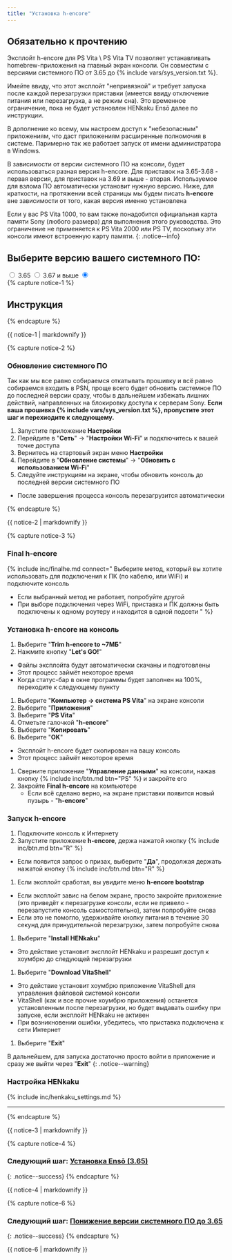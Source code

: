 ```yaml
---
title: "Установка h-encore"
---
```


## Обязательно к прочтению

Эксплойт h-encore для PS Vita \ PS Vita TV позволяет устанавливать homebrew-приложения на главный экран консоли. Он совместим с версиями системного ПО от 3.65 до {% include vars/sys_version.txt %}.

Имейте ввиду, что этот эксплойт "непривязной" и требует запуска после каждой перезагрузки приставки (имеется ввиду отключение питания или перезагрузка, а не режим сна). Это временное ограничение, пока не будет установлен HENkaku Ensō далее по инструкции.

В дополнение ко всему, мы настроем доступ к "небезопасным" приложениям, что даст приложениям расширенные полномочия в системе. Паримерно так же работает запуск от имени администратора в Windows. 

В зависимости от версии системного ПО на консоли, будет использоваться разная версия h-encore. Для приставок на 3.65-3.68 - первая версия, для приставок на 3.69 и выше - вторая. Используемое для взлома ПО автоматически установит нужную версию. Ниже, для краткости, на протяжении всей страницы мы будем писать **h-encore** вне зависимости от того, какая версия именно установлена

Если у вас PS Vita 1000, то вам также понадобится официальная карта памяти Sony (любого размера) для выполнения этого руководства. Это ограничение не применяется к PS Vita 2000 или PS TV, поскольку эти консоли имеют встроенную карту памяти.
{: .notice--info}

## Выберите версию вашего системного ПО:

<div class=".select_fw__wrapper">
  <div class="select_fw">
      <input type="radio" id="365" name="fw" value="365"/>
      <label for="365">3.65</label>
      <input type="radio" id="367" name="fw" value="367" />
      <label for="367">3.67 и выше</label>
      <input type="radio" name="fw" id="none" checked class="hide">
  </div>
</div>
{% capture notice-1 %}

## Инструкция

{% endcapture %}
<div class="hideble 365 367 370 hide">{{ notice-1 | markdownify }}</div>


{% capture notice-2 %}

### Обновление системного ПО

Так как мы все равно собираемся откатывать прошивку и всё равно собираемся входить в PSN, проще всего будет обновить системное ПО до последней версии сразу, чтобы в дальнейшем избежать лишних действий, направленных на блокировку доступа к серверам Sony. **Если ваша прошивка {% include vars/sys_version.txt %}, пропустите этот шаг и перехиодите к следующему.**

1. Запустите приложение **Настройки**
1. Перейдите в "**Сеть**" -> "**Настройки Wi-Fi**" и подключитесь к вашей точке доступа
1. Вернитесь на стартовый экран меню **Настройки**
1. Перейдите в "**Обновление системы**" -> "**Обновить с использованием Wi-Fi**"
1. Следуйте инструкциям на экране, чтобы обновить консоль до последней версии системного ПО
  + После завершения процесса консоль перезагрузится автоматически
  
{% endcapture %}

<div class="hideble 370 hide">{{ notice-2 | markdownify }}</div>

{% capture notice-3 %}
### Final h-encore

{% include inc/finalhe.md connect="
Выберите метод, который вы хотите использовать для подключения к ПК (по кабелю, или WiFi) и подключите консоль
  + Если выбранный метод не работает, попробуйте другой
  + При выборе подключения через WiFi, приставка и ПК должны быть подключены к одному роутеру и находится в одной подсети
" %}

### Установка h-encore на консоль

1. Выберите "**Trim h-encore to ~7МБ**"
1. Нажмите кнопку "**Let's GO!**"
  + Файлы эксплойта будут автоматически скачаны и подготовлены
  + Этот процесс займёт некоторое время
  + Когда статус-бар в окне программы будет заполнен на 100%, переходите к следующему пункту
1. Выберите "**Компьютер -> система PS Vita**" на экране консоли
1. Выберите "**Приложения**"
1. Выберите "**PS Vita**"
1. Отметьте галочкой "**h-encore**"
1. Выберите "**Копировать**"
1. Выберите "**OK**"
  + Эксплойт h-encore будет скопирован на вашу консоль
  + Этот процесс займёт некоторое время
1. Сверните приложение "**Управление данными**" на консоли, нажав кнопку {% include inc/btn.md btn="PS" %} и закройте его
1. Закройте **Final h-encore** на компьютере
    * Если всё сделано верно, на экране приставки появится новый пузырь - "**h-encore**"
    
### Запуск h-encore

1. Подключите консоль к Интернету
1. Запустите приложение **h-encore**, держа нажатой кнопку {% include inc/btn.md btn="R" %}
  + Если появится запрос о призах, выберите "**Да**", продолжая держать нажатой кнопку {% include inc/btn.md btn="R" %}
1. Если эксплойт сработал, вы увидите меню **h-encore bootstrap**
  + Если эксплойт завис на белом экране, просто закройте приложение (это приведёт к перезагрузке консоли, если не привело - перезапустите консоль самостоятельно), затем попробуйте снова
  + Если это не помогло, удерживайте кнопку питания в течение 30 секунд для принудительной перезагрузки, затем попробуйте снова
1. Выберите "**Install HENkaku**"
  + Это действие установит эксплойт HENkaku и разрешит доступ к хоумбрю до следующей перезагрузки
1. Выберите "**Download VitaShell**"
  + Это действие установит хоумбрю приложение VitaShell для управления файловой системой консоли
  + VitaShell (как и все прочие хоумбрю приложения) останется установленным после перезагрузки, но будет выдавать ошибку при запуске, если эксплойт HENkaku не активен
  + При возникновении ошибки, убедитесь, что приставка подключена к сети Интернет
1. Выберите "**Exit**"

В дальнейшем, для запуска достаточно просто войти в приложение и сразу же выйти через "**Exit**"
{: .notice--warning}

### Настройка HENkaku

{% include inc/henkaku_settings.md %}

___

{% endcapture %}

<div class="hideble 365 367 370 hide">{{ notice-3 | markdownify }}</div>

{% capture notice-4 %}
### Следующий шаг: [Установка Ensō (3.65)](installing-enso)
{: .notice--success}
{% endcapture %}

<div class="hideble 365 hide">{{ notice-4 | markdownify }}</div>

{% capture notice-6 %}
### Следующий шаг: [Понижение версии системного ПО до 3.65](downgrading-firmware)
{: .notice--success}
{% endcapture %}
<div class="hideble 367 hide">{{ notice-6 | markdownify }}</div>